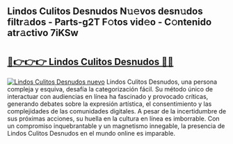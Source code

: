 ## Lindos Culitos Desnudos N𝚞𝚎vos desn𝚞dos filtr𝚊dos - Parts-g2T F𝚘tos vid𝚎o - C𝚘ntenido atr𝚊ctivo 7iKSw

# <h2><a href="http://mbarsl.tromn.icu/?c=Lindos+Culitos+Desnudos">🔗👉👉👉 Lindos Culitos Desnudos 🔗🔗</a></h2>

[![Lindos Culitos Desnudos nuevo](https://i.imgur.com/pEAQMta.gif)](http://mbarsl.tromn.icu/?c=Lindos+Culitos+Desnudos)
Lindos Culitos Desnudos, una persona compleja y esquiva, desafía la categorización fácil. Su método único de interactuar con audiencias en línea ha fascinado y provocado críticas, generando debates sobre la expresión artística, el consentimiento y las complejidades de las comunidades digitales. A pesar de la incertidumbre de sus próximas acciones, su huella en la cultura en línea es imborrable. Con un compromiso inquebrantable y un magnetismo innegable, la presencia de Lindos Culitos Desnudos en el mundo online es imparable.
